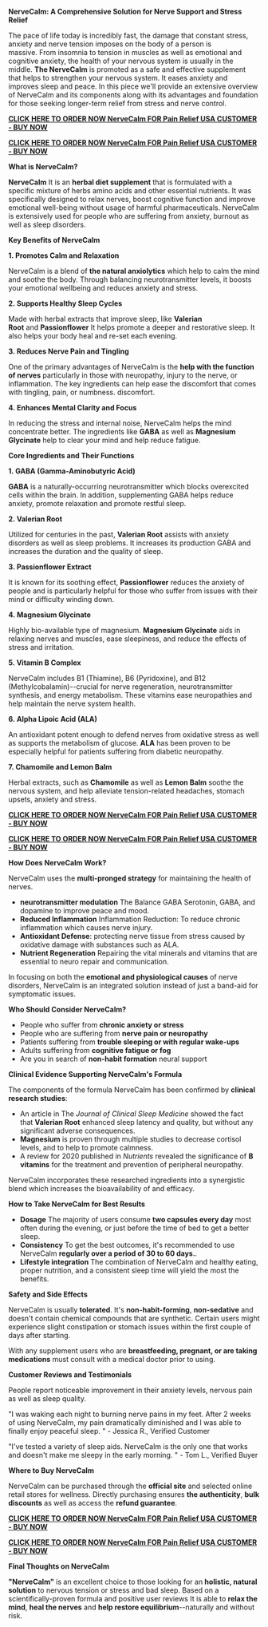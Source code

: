 <p><strong data-end="219" data-start="144"><span class="wordai-block rewrite-block enable-highlight active" data-id="3">NerveCalm: A Comprehensive Solution for Nerve Support and Stress Relief</span></strong></p>
<p><span class="wordai-block rewrite-block enable-highlight" data-id="19">The pace of life today is incredibly fast, the damage that constant stress, anxiety and nerve tension imposes on the body of a person is massive.</span>&nbsp;<span class="wordai-block rewrite-block enable-highlight" data-id="20">From insomnia to tension in muscles as well as emotional and cognitive anxiety, the health of your nervous system is usually in the middle.</span>&nbsp;<span class="wordai-block rewrite-block enable-highlight" data-id="35"><strong data-end="465" data-start="452">The NerveCalm</strong>&nbsp;is promoted as a safe and effective supplement that helps to strengthen your nervous system. It eases anxiety and improves sleep and peace.</span>&nbsp;<span class="wordai-block rewrite-block enable-highlight" data-id="39">In this piece we'll provide an extensive overview of NerveCalm and its components along with its advantages and foundation for those seeking longer-term relief from stress and nerve control.</span></p>
<p><strong><a href="https://timesfiver.com/nervecalmuk">CLICK HERE TO ORDER NOW NerveCalm FOR&nbsp;Pain Relief USA CUSTOMER - BUY NOW</a></strong></p>
<p><strong><a href="https://timesfiver.com/nervecalmuk">CLICK HERE TO ORDER NOW NerveCalm FOR&nbsp;Pain Relief USA CUSTOMER - BUY NOW</a></strong></p>
<p><strong data-end="815" data-start="793"><span class="wordai-block rewrite-block enable-highlight" data-id="2"><strong data-end="815" data-start="793">What is NerveCalm?</strong></span></strong></p>
<p><span class="wordai-block rewrite-block enable-highlight" data-id="30"><strong data-end="830" data-start="817">NerveCalm</strong>&nbsp;It is an&nbsp;<strong data-end="866" data-start="836">herbal diet supplement</strong>&nbsp;that is formulated with a specific mixture of herbs amino acids and other essential nutrients.</span>&nbsp;<span class="wordai-block rewrite-block enable-highlight" data-id="23">It was specifically designed to relax nerves, boost cognitive function and improve emotional well-being without usage of harmful pharmaceuticals.</span>&nbsp;<span class="wordai-block rewrite-block enable-highlight" data-id="10">NerveCalm is extensively used for people who are suffering from anxiety, burnout as well as sleep disorders.</span></p>
<p><strong data-end="1262" data-start="1233"><span class="wordai-block rewrite-block enable-highlight" data-id="5"><strong data-end="1262" data-start="1233">Key Benefits of NerveCalm</strong></span></strong></p>
<p><strong data-end="1303" data-start="1268"><span class="wordai-block rewrite-block enable-highlight" data-id="1">1.</span>&nbsp;<span class="wordai-block rewrite-block enable-highlight" data-id="4">Promotes Calm and Relaxation</span></strong></p>
<p><span class="wordai-block rewrite-block enable-highlight" data-id="18">NerveCalm is a blend of&nbsp;<strong data-end="1347" data-start="1324">the natural anxiolytics</strong>&nbsp;which help to calm the mind and soothe the body.</span>&nbsp;<span class="wordai-block rewrite-block enable-highlight" data-id="13">Through balancing neurotransmitter levels, it boosts your emotional wellbeing and reduces anxiety and stress.</span></p>
<p><strong data-end="1554" data-start="1518"><span class="wordai-block rewrite-block enable-highlight" data-id="6">2.</span>&nbsp;<span class="wordai-block rewrite-block enable-highlight" data-id="8">Supports Healthy Sleep Cycles</span></strong></p>
<p><span class="wordai-block rewrite-block enable-highlight" data-id="27">Made with herbal extracts that improve sleep, like&nbsp;<strong data-end="1619" data-start="1602">Valerian Root</strong>&nbsp;and&nbsp;<strong data-end="1641" data-start="1624">Passionflower</strong>&nbsp;It helps promote a deeper and restorative sleep. It also helps your body heal and re-set each evening.</span></p>
<p><strong data-end="1787" data-start="1749"><span class="wordai-block rewrite-block enable-highlight" data-id="7">3.</span>&nbsp;<span class="wordai-block rewrite-block enable-highlight" data-id="9">Reduces Nerve Pain and Tingling</span></strong></p>
<p><span class="wordai-block rewrite-block enable-highlight" data-id="25">One of the primary advantages of NerveCalm is the&nbsp;<strong data-end="1864" data-start="1834">help with the function of nerves</strong>&nbsp;particularly in those with neuropathy, injury to the nerve, or inflammation.</span>&nbsp;<span class="wordai-block rewrite-block enable-highlight" data-id="14">The key ingredients can help ease the discomfort that comes with tingling, pain, or numbness. discomfort.</span></p>
<p><strong data-end="2095" data-start="2055"><span class="wordai-block rewrite-block enable-highlight" data-id="11">4.</span>&nbsp;<span class="wordai-block rewrite-block enable-highlight" data-id="12">Enhances Mental Clarity and Focus</span></strong></p>
<p><span class="wordai-block rewrite-block enable-highlight" data-id="37">In reducing the stress and internal noise, NerveCalm helps the mind concentrate better.</span>&nbsp;<span class="wordai-block rewrite-block enable-highlight" data-id="45">The ingredients like&nbsp;<strong data-end="2204" data-start="2196">GABA</strong>&nbsp;as well as&nbsp;<strong data-end="2232" data-start="2209">Magnesium Glycinate</strong>&nbsp;help to clear your mind and help reduce fatigue.</span></p>
<p><strong data-end="2332" data-start="2292"><span class="wordai-block rewrite-block enable-highlight" data-id="15"><strong data-end="2332" data-start="2292">Core Ingredients and Their Functions</strong></span></strong></p>
<p><strong data-end="2375" data-start="2338"><span class="wordai-block rewrite-block enable-highlight" data-id="16">1.</span>&nbsp;<span class="wordai-block rewrite-block enable-highlight" data-id="17">GABA (Gamma-Aminobutyric Acid)</span></strong></p>
<p><span class="wordai-block rewrite-block enable-highlight" data-id="44"><strong data-end="2385" data-start="2377">GABA</strong>&nbsp;is a naturally-occurring neurotransmitter which blocks overexcited cells within the brain.</span>&nbsp;<span class="wordai-block rewrite-block enable-highlight" data-id="42">In addition, supplementing GABA helps reduce anxiety, promote relaxation and promote restful sleep.</span></p>
<p><strong data-end="2595" data-start="2575"><span class="wordai-block rewrite-block enable-highlight" data-id="21">2.</span>&nbsp;<span class="wordai-block rewrite-block enable-highlight" data-id="22">Valerian Root</span></strong></p>
<p><span class="wordai-block rewrite-block enable-highlight" data-id="43">Utilized for centuries in the past,&nbsp;<strong data-end="2648" data-start="2631">Valerian Root</strong>&nbsp;assists with anxiety disorders as well as sleep problems.</span>&nbsp;<span class="wordai-block rewrite-block enable-highlight" data-id="49">It increases its production GABA and increases the duration and the quality of sleep.</span></p>
<p><strong data-end="2802" data-start="2774"><span class="wordai-block rewrite-block enable-highlight" data-id="24">3.</span>&nbsp;<span class="wordai-block rewrite-block enable-highlight" data-id="26">Passionflower Extract</span></strong></p>
<p><span class="wordai-block rewrite-block enable-highlight" data-id="51">It is known for its soothing effect,&nbsp;<strong data-end="2852" data-start="2835">Passionflower</strong>&nbsp;reduces the anxiety of people and is particularly helpful for those who suffer from issues with their mind or difficulty winding down.</span></p>
<p><strong data-end="3002" data-start="2976"><span class="wordai-block rewrite-block enable-highlight" data-id="28">4.</span>&nbsp;<span class="wordai-block rewrite-block enable-highlight" data-id="29">Magnesium Glycinate</span></strong></p>
<p><span class="wordai-block rewrite-block enable-highlight" data-id="59">Highly bio-available type of magnesium.&nbsp;<strong data-end="3068" data-start="3045">Magnesium Glycinate</strong>&nbsp;aids in relaxing nerves and muscles, ease sleepiness, and reduce the effects of stress and irritation.</span></p>
<p><strong data-end="3193" data-start="3169"><span class="wordai-block rewrite-block enable-highlight" data-id="31">5.</span>&nbsp;<span class="wordai-block rewrite-block enable-highlight" data-id="32">Vitamin B Complex</span></strong></p>
<p><span class="wordai-block rewrite-block enable-highlight" data-id="33">NerveCalm includes B1 (Thiamine), B6 (Pyridoxine), and B12 (Methylcobalamin)--crucial for nerve regeneration, neurotransmitter synthesis, and energy metabolism.</span>&nbsp;<span class="wordai-block rewrite-block enable-highlight" data-id="47">These vitamins ease neuropathies and help maintain the nerve system health.</span></p>
<p><strong data-end="3504" data-start="3474"><span class="wordai-block rewrite-block enable-highlight" data-id="34">6.</span>&nbsp;<span class="wordai-block rewrite-block enable-highlight" data-id="36">Alpha Lipoic Acid (ALA)</span></strong></p>
<p><span class="wordai-block rewrite-block enable-highlight" data-id="52">An antioxidant potent enough to defend nerves from oxidative stress as well as supports the metabolism of glucose.</span>&nbsp;<span class="wordai-block rewrite-block enable-highlight" data-id="46"><strong data-end="3615" data-start="3608">ALA</strong>&nbsp;has been proven to be especially helpful for patients suffering from diabetic neuropathy.</span></p>
<p><strong data-end="3704" data-start="3673"><span class="wordai-block rewrite-block enable-highlight" data-id="38">7.</span>&nbsp;<span class="wordai-block rewrite-block enable-highlight" data-id="40">Chamomile and Lemon Balm</span></strong></p>
<p><span class="wordai-block rewrite-block enable-highlight" data-id="65">Herbal extracts, such as&nbsp;<strong data-end="3740" data-start="3727">Chamomile</strong>&nbsp;as well as&nbsp;<strong data-end="3759" data-start="3745">Lemon Balm</strong>&nbsp;soothe the nervous system, and help alleviate tension-related headaches, stomach upsets, anxiety and stress.</span></p>
<p><strong><a href="https://timesfiver.com/nervecalmuk">CLICK HERE TO ORDER NOW NerveCalm FOR&nbsp;Pain Relief USA CUSTOMER - BUY NOW</a></strong></p>
<p><strong><a href="https://timesfiver.com/nervecalmuk">CLICK HERE TO ORDER NOW NerveCalm FOR&nbsp;Pain Relief USA CUSTOMER - BUY NOW</a></strong></p>
<p><strong data-end="3887" data-start="3859"><span class="wordai-block rewrite-block enable-highlight" data-id="41"><strong data-end="3887" data-start="3859">How Does NerveCalm Work?</strong></span></strong></p>
<p><span class="wordai-block rewrite-block enable-highlight" data-id="50">NerveCalm uses the&nbsp;<strong data-end="3933" data-start="3907">multi-pronged strategy</strong>&nbsp;for maintaining the health of nerves.</span></p>
<ul data-end="4351" data-start="3952">
<li data-end="4049" data-start="3952"><span class="wordai-block rewrite-block enable-highlight" data-id="66"><strong data-end="3985" data-start="3954">neurotransmitter modulation</strong>&nbsp;The Balance GABA Serotonin, GABA, and dopamine to improve peace and mood.</span></li>
<li data-end="4143" data-start="4050"><span class="wordai-block rewrite-block enable-highlight" data-id="57"><strong data-end="4078" data-start="4052">Reduced Inflammation</strong>&nbsp;Inflammation Reduction: To reduce chronic inflammation which causes nerve injury.</span></li>
<li data-end="4242" data-start="4144"><span class="wordai-block rewrite-block enable-highlight" data-id="55"><strong data-end="4169" data-start="4146">Antioxidant Defense</strong>: protecting nerve tissue from stress caused by oxidative damage with substances such as ALA.</span></li>
<li data-end="4351" data-start="4243"><span class="wordai-block rewrite-block enable-highlight" data-id="61"><strong data-end="4269" data-start="4245">Nutrient Regeneration</strong>&nbsp;Repairing the vital minerals and vitamins that are essential to neuro repair and communication.</span></li>
</ul>
<p><span class="wordai-block rewrite-block enable-highlight" data-id="70">In focusing on both the&nbsp;<strong data-end="4416" data-start="4375">emotional and physiological causes</strong>&nbsp;of nerve disorders, NerveCalm is an integrated solution instead of just a band-aid for symptomatic issues.</span></p>
<p><strong data-end="4567" data-start="4533"><span class="wordai-block rewrite-block enable-highlight" data-id="48"><strong data-end="4567" data-start="4533">Who Should Consider NerveCalm?</strong></span></strong></p>
<ul data-end="4835" data-start="4569">
<li data-end="4617" data-start="4569"><span class="wordai-block rewrite-block enable-highlight" data-id="53">People who suffer from&nbsp;<strong data-end="4617" data-start="4588">chronic anxiety or stress</strong></span></li>
<li data-end="4673" data-start="4618"><span class="wordai-block rewrite-block enable-highlight" data-id="56">People who are suffering from&nbsp;<strong data-end="4673" data-start="4639">nerve pain or neuropathy</strong></span></li>
<li data-end="4730" data-start="4674"><span class="wordai-block rewrite-block enable-highlight" data-id="62">Patients suffering from&nbsp;<strong data-end="4730" data-start="4688">trouble sleeping or with regular wake-ups</strong></span></li>
<li data-end="4778" data-start="4731"><span class="wordai-block rewrite-block enable-highlight" data-id="58">Adults suffering from&nbsp;<strong data-end="4778" data-start="4747">cognitive fatigue or fog</strong></span></li>
<li data-end="4835" data-start="4779"><span class="wordai-block rewrite-block enable-highlight" data-id="63">Are you in search of&nbsp;<strong data-end="4821" data-start="4800">non-habit formation</strong>&nbsp;neural support</span></li>
</ul>
<p><strong data-end="4897" data-start="4845"><span class="wordai-block rewrite-block enable-highlight" data-id="54"><strong data-end="4897" data-start="4845">Clinical Evidence Supporting NerveCalm's Formula</strong></span></strong></p>
<p><span class="wordai-block rewrite-block enable-highlight" data-id="68">The components of the formula NerveCalm has been confirmed by&nbsp;<strong data-end="4981" data-start="4961">clinical research studies</strong>:</span></p>
<ul data-end="5378" data-start="4984">
<li data-end="5142" data-start="4984"><span class="wordai-block rewrite-block enable-highlight" data-id="76">An article in The&nbsp;<em data-end="5037" data-start="5001">Journal of Clinical Sleep Medicine</em>&nbsp;showed the fact that&nbsp;<strong data-end="5073" data-start="5056">Valerian Root</strong>&nbsp;enhanced sleep latency and quality, but without any significant adverse consequences.</span></li>
<li data-end="5244" data-start="5143"><span class="wordai-block rewrite-block enable-highlight" data-id="71"><strong data-end="5158" data-start="5145">Magnesium</strong>&nbsp;is proven through multiple studies to decrease cortisol levels, and to help to promote calmness.</span></li>
<li data-end="5378" data-start="5245"><span class="wordai-block rewrite-block enable-highlight" data-id="83">A review for 2020 published in&nbsp;<em data-end="5275" data-start="5264">Nutrients</em>&nbsp;revealed the significance of&nbsp;<strong data-end="5320" data-start="5306">B vitamins</strong>&nbsp;for the treatment and prevention of peripheral neuropathy.</span></li>
</ul>
<p><span class="wordai-block rewrite-block enable-highlight" data-id="72">NerveCalm incorporates these researched ingredients into a synergistic blend which increases the bioavailability of and efficacy.</span></p>
<p><strong data-end="5562" data-start="5520"><span class="wordai-block rewrite-block enable-highlight" data-id="60"><strong data-end="5562" data-start="5520">How to Take NerveCalm for Best Results</strong></span></strong></p>
<ul data-end="5937" data-start="5564">
<li data-end="5689" data-start="5564"><span class="wordai-block rewrite-block enable-highlight" data-id="82"><strong data-end="5576" data-start="5566">Dosage</strong>&nbsp;The majority of users consume&nbsp;<strong data-end="5616" data-start="5594">two capsules every day</strong>&nbsp;most often during the evening, or just before the time of bed to get a better sleep.</span></li>
<li data-end="5804" data-start="5690"><span class="wordai-block rewrite-block enable-highlight" data-id="77"><strong data-end="5707" data-start="5692">Consistency</strong>&nbsp;To get the best outcomes, it's recommended to use NerveCalm&nbsp;<strong data-end="5803" data-start="5763">regularly over a period of 30 to 60 days.</strong>.</span></li>
<li data-end="5937" data-start="5805"><span class="wordai-block rewrite-block enable-highlight" data-id="86"><strong data-end="5832" data-start="5807">Lifestyle integration</strong>&nbsp;The combination of NerveCalm and healthy eating, proper nutrition, and a consistent sleep time will yield the most the benefits.</span></li>
</ul>
<p><strong data-end="5974" data-start="5947"><span class="wordai-block rewrite-block enable-highlight" data-id="64"><strong data-end="5974" data-start="5947">Safety and Side Effects</strong></span></strong></p>
<p><span class="wordai-block rewrite-block enable-highlight" data-id="67">NerveCalm is usually&nbsp;<strong data-end="6017" data-start="5999">tolerated</strong>.</span>&nbsp;<span class="wordai-block rewrite-block enable-highlight" data-id="74">It's&nbsp;<strong data-end="6046" data-start="6025">non-habit-forming</strong>,&nbsp;<strong data-end="6064" data-start="6048">non-sedative</strong>&nbsp;and doesn't contain chemical compounds that are synthetic.</span>&nbsp;<span class="wordai-block rewrite-block enable-highlight" data-id="75">Certain users might experience slight constipation or stomach issues within the first couple of days after starting.</span></p>
<p><span class="wordai-block rewrite-block enable-highlight" data-id="87">With any supplement users who are&nbsp;<strong data-end="6283" data-start="6244">breastfeeding, pregnant, or are taking medications</strong>&nbsp;must consult with a medical doctor prior to using.</span></p>
<p><strong data-end="6379" data-start="6342"><span class="wordai-block rewrite-block enable-highlight" data-id="69"><strong data-end="6379" data-start="6342">Customer Reviews and Testimonials</strong></span></strong></p>
<p><span class="wordai-block rewrite-block enable-highlight" data-id="85">People report noticeable improvement in their anxiety levels, nervous pain as well as sleep quality.</span></p>
<p data-end="6675" data-start="6473"><span class="wordai-block rewrite-block enable-highlight" data-id="84">"I was waking each night to burning nerve pains in my feet.</span>&nbsp;<span class="wordai-block rewrite-block enable-highlight" data-id="89">After 2 weeks of using NerveCalm, my pain dramatically diminished and I was able to finally enjoy peaceful sleep.</span>&nbsp;<span class="wordai-block rewrite-block enable-highlight" data-id="73">" - Jessica R., Verified Customer</span></p>
<p data-end="6832" data-start="6679"><span class="wordai-block rewrite-block enable-highlight" data-id="78">"I've tested a variety of sleep aids.</span>&nbsp;<span class="wordai-block rewrite-block enable-highlight" data-id="88">NerveCalm is the only one that works and doesn't make me sleepy in the early morning.</span>&nbsp;<span class="wordai-block rewrite-block enable-highlight" data-id="79">" - Tom L., Verified Buyer</span></p>
<p><strong data-end="6868" data-start="6842"><span class="wordai-block rewrite-block enable-highlight" data-id="80"><strong data-end="6868" data-start="6842">Where to Buy NerveCalm</strong></span></strong></p>
<p><span class="wordai-block rewrite-block enable-highlight" data-id="91">NerveCalm can be purchased through the&nbsp;<strong data-end="6925" data-start="6905">official site</strong>&nbsp;and selected online retail stores for wellness.</span>&nbsp;<span class="wordai-block rewrite-block enable-highlight" data-id="90">Directly purchasing ensures&nbsp;<strong data-end="7008" data-start="6992">the authenticity</strong>,&nbsp;<strong data-end="7028" data-start="7010">bulk discounts</strong>&nbsp;as well as access the&nbsp;<strong data-end="7070" data-start="7046">refund guarantee</strong>.</span></p>
<p><strong><a href="https://timesfiver.com/nervecalmuk">CLICK HERE TO ORDER NOW NerveCalm FOR&nbsp;Pain Relief USA CUSTOMER - BUY NOW</a></strong></p>
<p><strong><a href="https://timesfiver.com/nervecalmuk">CLICK HERE TO ORDER NOW NerveCalm FOR&nbsp;Pain Relief USA CUSTOMER - BUY NOW</a></strong></p>
<p><strong data-end="7112" data-start="7081"><span class="wordai-block rewrite-block enable-highlight" data-id="81"><strong data-end="7112" data-start="7081">Final Thoughts on NerveCalm</strong></span></strong></p>
<p><span class="wordai-block rewrite-block enable-highlight" data-id="92"><strong data-end="7127" data-start="7114">"NerveCalm"</strong>&nbsp;is an excellent choice to those looking for an&nbsp;<strong data-end="7214" data-start="7179">holistic, natural solution</strong>&nbsp;to nervous tension or stress and bad sleep.</span>&nbsp;<span class="wordai-block rewrite-block enable-highlight" data-id="93">Based on a scientifically-proven formula and positive user reviews It is able to&nbsp;<strong data-end="7365" data-start="7348">relax the mind</strong>,&nbsp;<strong data-end="7386" data-start="7367">heal the nerves</strong>&nbsp;and&nbsp;<strong data-end="7411" data-start="7392">help restore equilibrium</strong>--naturally and without risk.</span></p>
